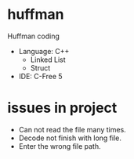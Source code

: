 # huffman
Huffman coding
- Language: C++
  + Linked List
  + Struct
- IDE: C-Free 5

# issues in project
- Can not read the file many times.
- Decode not finish with long file.
- Enter the wrong file path.
